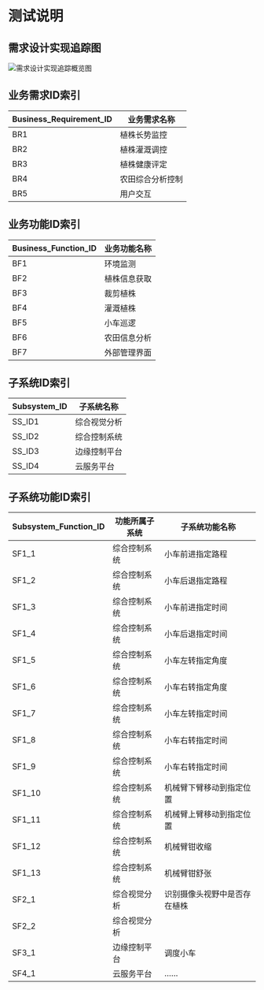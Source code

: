﻿# 测试说明

## 需求设计实现追踪图

![需求设计实现追踪概览图](https://github.com/sebuaa2019/Team101/raw/master/media/TrackTopView.png)

## 业务需求ID索引
| Business_Requirement_ID | 业务需求名称 |
| --- | --- |
| BR1 | 植株长势监控 |
| BR2 | 植株灌溉调控 |
| BR3 | 植株健康评定 |
| BR4 | 农田综合分析控制 |
| BR5 | 用户交互 |

##  业务功能ID索引
| Business_Function_ID | 业务功能名称 |
| --- | --- |
| BF1 | 环境监测 |
| BF2 | 植株信息获取 |
| BF3 | 裁剪植株 |
| BF4 | 灌溉植株 |
| BF5 | 小车巡逻 |
| BF6 | 农田信息分析 |
| BF7 | 外部管理界面 |

## 子系统ID索引
| Subsystem_ID| 子系统名称 |
| --- | --- |
| SS_ID1 | 综合视觉分析 |
| SS_ID2 | 综合控制系统 | 
| SS_ID3 | 边缘控制平台 |
| SS_ID4 | 云服务平台 |

## 子系统功能ID索引
| Subsystem_Function_ID| 功能所属子系统 | 子系统功能名称 |
| --- | --- | --- |
| SF1_1 | 综合控制系统 | 小车前进指定路程 |
| SF1_2 | 综合控制系统 | 小车后退指定路程 |
| SF1_3 | 综合控制系统 | 小车前进指定时间 |
| SF1_4 | 综合控制系统 | 小车后退指定时间 |
| SF1_5 | 综合控制系统 | 小车左转指定角度 |
| SF1_6 | 综合控制系统 | 小车右转指定角度 |
| SF1_7 | 综合控制系统 | 小车左转指定时间 |
| SF1_8 | 综合控制系统 | 小车右转指定时间 |
| SF1_9 | 综合控制系统 | 小车右转指定时间 |
| SF1_10 | 综合控制系统 | 机械臂下臂移动到指定位置 |
| SF1_11 | 综合控制系统 | 机械臂上臂移动到指定位置 |
| SF1_12 | 综合控制系统 | 机械臂钳收缩 |
| SF1_13 | 综合控制系统 | 机械臂钳舒张 |
| SF2_1 | 综合视觉分析 | 识别摄像头视野中是否存在植株 |
| SF2_2 | 综合视觉分析 |  |
| SF3_1 | 边缘控制平台 | 调度小车 |
| SF4_1 | 云服务平台 | …… |
